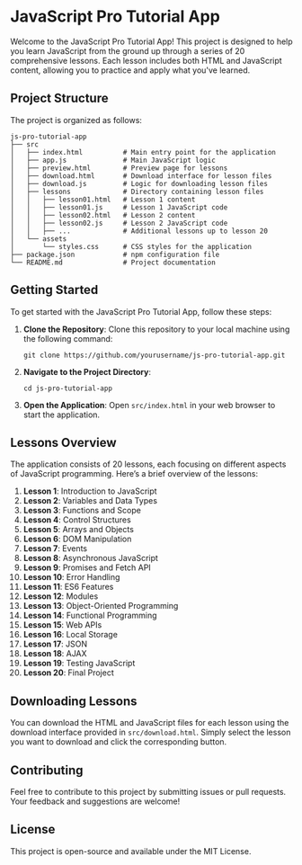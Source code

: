 # JavaScript Pro Tutorial App

Welcome to the JavaScript Pro Tutorial App! This project is designed to help you learn JavaScript from the ground up through a series of 20 comprehensive lessons. Each lesson includes both HTML and JavaScript content, allowing you to practice and apply what you've learned.

## Project Structure

The project is organized as follows:

```
js-pro-tutorial-app
├── src
│   ├── index.html          # Main entry point for the application
│   ├── app.js              # Main JavaScript logic
│   ├── preview.html        # Preview page for lessons
│   ├── download.html       # Download interface for lesson files
│   ├── download.js         # Logic for downloading lesson files
│   ├── lessons             # Directory containing lesson files
│   │   ├── lesson01.html   # Lesson 1 content
│   │   ├── lesson01.js     # Lesson 1 JavaScript code
│   │   ├── lesson02.html   # Lesson 2 content
│   │   ├── lesson02.js     # Lesson 2 JavaScript code
│   │   ├── ...             # Additional lessons up to lesson 20
│   └── assets
│       └── styles.css      # CSS styles for the application
├── package.json            # npm configuration file
└── README.md               # Project documentation
```

## Getting Started

To get started with the JavaScript Pro Tutorial App, follow these steps:

1. **Clone the Repository**: 
   Clone this repository to your local machine using the following command:
   ```
   git clone https://github.com/yourusername/js-pro-tutorial-app.git
   ```

2. **Navigate to the Project Directory**:
   ```
   cd js-pro-tutorial-app
   ```

3. **Open the Application**:
   Open `src/index.html` in your web browser to start the application.

## Lessons Overview

The application consists of 20 lessons, each focusing on different aspects of JavaScript programming. Here’s a brief overview of the lessons:

1. **Lesson 1**: Introduction to JavaScript
2. **Lesson 2**: Variables and Data Types
3. **Lesson 3**: Functions and Scope
4. **Lesson 4**: Control Structures
5. **Lesson 5**: Arrays and Objects
6. **Lesson 6**: DOM Manipulation
7. **Lesson 7**: Events
8. **Lesson 8**: Asynchronous JavaScript
9. **Lesson 9**: Promises and Fetch API
10. **Lesson 10**: Error Handling
11. **Lesson 11**: ES6 Features
12. **Lesson 12**: Modules
13. **Lesson 13**: Object-Oriented Programming
14. **Lesson 14**: Functional Programming
15. **Lesson 15**: Web APIs
16. **Lesson 16**: Local Storage
17. **Lesson 17**: JSON
18. **Lesson 18**: AJAX
19. **Lesson 19**: Testing JavaScript
20. **Lesson 20**: Final Project

## Downloading Lessons

You can download the HTML and JavaScript files for each lesson using the download interface provided in `src/download.html`. Simply select the lesson you want to download and click the corresponding button.

## Contributing

Feel free to contribute to this project by submitting issues or pull requests. Your feedback and suggestions are welcome!

## License

This project is open-source and available under the MIT License.